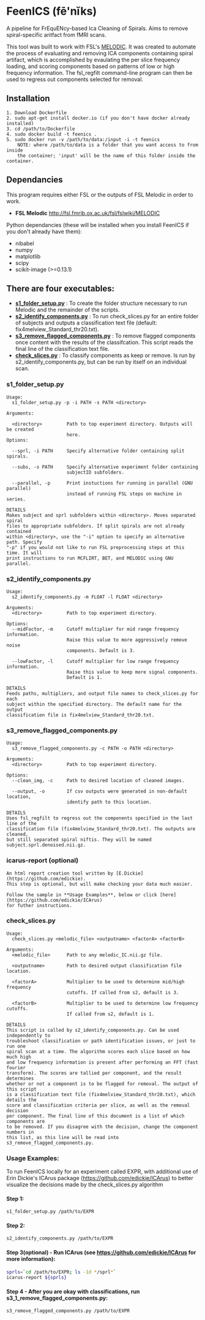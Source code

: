 # FeenICS (fē'nĭks)
A pipeline for FrEquENcy-based Ica Cleaning of Spirals. Aims to remove spiral-specific aritfact from fMRI scans.

This tool was built to work with FSL's [MELODIC](http://fsl.fmrib.ox.ac.uk/fsl/fslwiki/MELODIC).
It was created to automate the process of evaluating and removing ICA components containing spiral artifact, which is accomplished by evaulating the per slice frequency loading, and scoring components based on patterns
of low or high frequency information. The fsl_regfilt command-line program can then be used to regress out components selected for removal.

## Installation
```
1. Download Dockerfile
2. sudo apt-get install docker.io (if you don't have docker already installed)
3. cd /path/to/Dockerfile
4. sudo docker build -t feenics .
5. sudo docker run -v /path/to/data:/input -i -t feenics
    NOTE: where /path/to/data is a folder that you want access to from inside
    the container; 'input' will be the name of this folder inside the container.

```

## Dependancies

This program requires either FSL or the outputs of FSL Melodic in order to work.
 + **FSL Melodic** http://fsl.fmrib.ox.ac.uk/fsl/fslwiki/MELODIC

Python dependancies (these will be installed when you install FeenICS if you don't already have them):
 + nibabel
 + numpy
 + matplotlib
 + scipy
 + scikit-image (>=0.13.1)

## There are four executables:
+ [**s1_folder_setup.py**](#s1_folder_setup.py) : To create the folder structure necessary to run Melodic and the remainder of the scripts.
+ [**s2_identify_components.py**](#s2_identify_components.py) : To run check_slices.py for an entire folder of subjects and outputs a classification text file (default: fix4melview_Standard_thr20.txt).
+ [**s3_remove_flagged_components.py**](#s3_remove_flagged_components.py) : To remove flagged components once content with the results of the classifcation. This script reads the final line of the classification text file.
+ [**check_slices.py**](#check_slices.py) : To classify components as keep or remove. Is run by s2_identify_components.py, but can be run by itself on an individual scan.


### s1_folder_setup.py

```
Usage:
  s1_folder_setup.py -p -i PATH -s PATH <directory>

Arguments:

  <directory>         Path to top experiment directory. Outputs will be created
                      here.
Options:

  --sprl, -i PATH     Specify alternative folder containing split spirals.

  --subs, -s PATH     Specify alternative experiment folder containing
                      subjectID subfolders.

  --parallel, -p      Print instuctions for running in parallel (GNU parallel)
                      instead of running FSL steps on machine in series.

DETAILS
Makes subject and sprl subfolders within <directory>. Moves separated spiral
files to appropriate subfolders. If split spirals are not already contained
within <directory>, use the "-i" option to specify an alternative path. Specify
"-p" if you would not like to run FSL preprocessing steps at this time. It will
print instructions to run MCFLIRT, BET, and MELODIC using GNU parallel.
```

### s2_identify_components.py

```
Usage:
  s2_identify_components.py -m FLOAT -l FLOAT <directory>

Arguments:
  <directory>         Path to top experiment directory.

Options:
  --midFactor, -m     Cutoff multiplier for mid range frequency information.
                      Raise this value to more aggressively remove noise
                      components. Default is 3.

  --lowFactor, -l     Cutoff multiplier for low range frequency information.
                      Raise this value to keep more signal components.
                      Default is 1.

DETAILS
Feeds paths, multipliers, and output file names to check_slices.py for each
subject within the specified directory. The default name for the output
classification file is fix4melview_Standard_thr20.txt.
```

### s3_remove_flagged_components.py

```
Usage:
  s3_remove_flagged_components.py -c PATH -o PATH <directory>

Arguments:
  <directory>         Path to top experiment directory.

Options:
  --clean_img, -c     Path to desired location of cleaned images.

  --output, -o        If csv outputs were generated in non-default location,
                      identify path to this location.

DETAILS
Uses fsl_regfilt to regress out the components specified in the last line of the
classification file (fix4melview_Standard_thr20.txt). The outputs are cleaned,
but still separated spiral niftis. They will be named subject.sprl.denoised.nii.gz.
```

### icarus-report (optional)

```
An html report creation tool written by [E.Dickie](https://github.com/edickie).
This step is optional, but will make checking your data much easier.

Follow the sample in **Usage Examples**, below or click [here](https://github.com/edickie/ICArus)
for futher instructions.
```

### check_slices.py

```
Usage:
  check_slices.py <melodic_file> <outputname> <factorA> <factorB>

Arguments:
  <melodic_file>      Path to any melodic_IC.nii.gz file.

  <outputname>        Path to desired output classification file location.

  <factorA>           Multiplier to be used to determine mid/high frequency
                      cutoffs. If called from s2, default is 3.

  <factorB>           Multiplier to be used to determine low frequency cutoffs.
                      If called from s2, default is 1.

DETAILS
This script is called by s2_identify_components.py. Can be used independently to
troubleshoot classification or path identification issues, or just to run one
spiral scan at a time. The algorithm scores each slice based on how much high
and low frequency information is present after performing an FFT (fast fourier
transform). The scores are tallied per component, and the result determines
whether or not a component is to be flagged for removal. The output of this script
is a classification text file (fix4melview_Standard_thr20.txt), which details the
score and classification criteria per slice, as well as the removal decision
per component. The final line of this document is a list of which components are
to be removed. If you disagree with the decision, change the component numbers in
this list, as this line will be read into s3_remove_flagged_components.py.

```
### Usage Examples:

To run FeenICS locally for an experiment called EXPR, with additional use of Erin Dickie's ICArus package (https://github.com/edickie/ICArus) to better visualize the decisions made by the check_slices.py algorithm

#### Step 1:
~~~sh
s1_folder_setup.py /path/to/EXPR
~~~

#### Step 2:
~~~sh
s2_identify_components.py /path/to/EXPR
~~~

#### Step 3(optional) - Run ICArus (see https://github.com/edickie/ICArus for more information):
~~~sh
sprls=`cd /path/to/EXPR; ls -1d */sprl*`
icarus-report ${sprls}
~~~

#### Step 4 - After you are okay with classifications, run s3_1_remove_flagged_components.py:
~~~sh
s3_remove_flagged_components.py /path/to/EXPR
~~~
